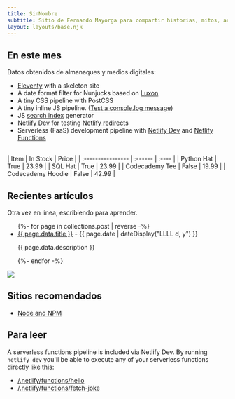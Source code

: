 ```yaml
---
title: SinNombre
subtitle: Sitio de Fernando Mayorga para compartir historias, mitos, arte y curiosidades del mundo antiguo.
layout: layouts/base.njk
---
```



## En este mes

Datos obtenidos de almanaques y medios digitales:

- [Eleventy](https://11ty.io) with a skeleton site
- A date format filter for Nunjucks based on [Luxon](https://moment.github.io/luxon)
- A tiny CSS pipeline with PostCSS
- A tiny inline JS pipeline. (<a href="#" class="btn-log">Test a console.log message</a>)
- JS [search index](/search.json) generator
- [Netlify Dev](https://www.netlify.com/products/dev) for testing [Netlify redirects](https://netlify.com/docs/redirects/)
- Serverless (FaaS) development pipeline with [Netlify Dev](https://www.netlify.com/products/dev) and [Netlify Functions](https://www.netlify.com/products/functions)

<br/>  
| Item              | In Stock 	| Price |
| :---------------- | :------  	| :---- |
| Python Hat        |   True   	| 23.99 |
| SQL Hat           |   True   	| 23.99 |
| Codecademy Tee    |  False   	| 19.99 |
| Codecademy Hoodie |  False   	| 42.99 |
<br/>  

## Recientes artículos

Otra vez en línea, escribiendo para aprender.

<ul class="listing">
{%- for page in collections.post | reverse -%}
  <li>
    <a class="ptsans" href="{{ page.url }}">{{ page.data.title }}</a> -
    <time datetime="{{ page.date }}">{{ page.date | dateDisplay("LLLL d, y") }}</time>
  </li>
  <p class="descriptor">{{ page.data.description }}</p>
{%- endfor -%}
</ul>

<div class="full-width">
<img class="wide" src="https://res.cloudinary.com/magnvs/image/upload/v1569034596/wzsgteeuryfsesmxjcig.png"/>
</div>

## Sitios recomendados

- [Node and NPM](https://nodejs.org/)

## Para leer

A serverless functions pipeline is included via Netlify Dev. By running `netlify dev` you'll be able to execute any of your serverless functions directly like this:

- [/.netlify/functions/hello](/.netlify/functions/hello)
- [/.netlify/functions/fetch-joke](/.netlify/functions/fetch-joke)





